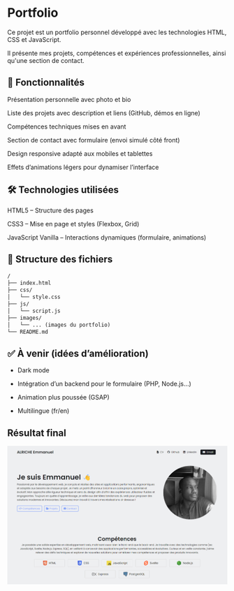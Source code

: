 # Portfolio

Ce projet est un portfolio personnel développé avec les technologies HTML, CSS et JavaScript.

Il présente mes projets, compétences et expériences professionnelles, ainsi qu'une section de contact.

## 🚀 Fonctionnalités

Présentation personnelle avec photo et bio

Liste des projets avec description et liens (GitHub, démos en ligne)

Compétences techniques mises en avant

Section de contact avec formulaire (envoi simulé côté front)

Design responsive adapté aux mobiles et tablettes

Effets d’animations légers pour dynamiser l’interface

## 🛠️ Technologies utilisées

HTML5 – Structure des pages

CSS3 – Mise en page et styles (Flexbox, Grid)

JavaScript Vanilla – Interactions dynamiques (formulaire, animations)

## 📁 Structure des fichiers

```
/
├── index.html
├── css/
│   └── style.css
├── js/
│   └── script.js
├── images/
│   └── ... (images du portfolio)
└── README.md
```

## ✅ À venir (idées d’amélioration)

- Dark mode

- Intégration d’un backend pour le formulaire (PHP, Node.js…)

- Animation plus poussée (GSAP)

- Multilingue (fr/en)

## Résultat final

![portfolio](./images/Portfolio.png)
